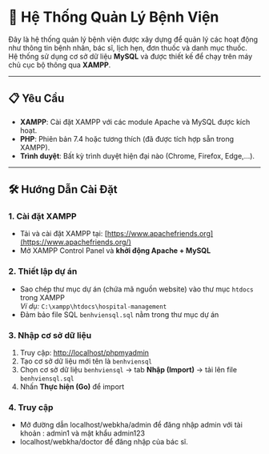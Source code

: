 # 🏥 Hệ Thống Quản Lý Bệnh Viện

Đây là hệ thống quản lý bệnh viện được xây dựng để quản lý các hoạt động như thông tin bệnh nhân, bác sĩ, lịch hẹn, đơn thuốc và danh mục thuốc.  
Hệ thống sử dụng cơ sở dữ liệu **MySQL** và được thiết kế để chạy trên máy chủ cục bộ thông qua **XAMPP**.

---

## 📋 Yêu Cầu

- **XAMPP**: Cài đặt XAMPP với các module Apache và MySQL được kích hoạt.
- **PHP**: Phiên bản 7.4 hoặc tương thích (đã được tích hợp sẵn trong XAMPP).
- **Trình duyệt**: Bất kỳ trình duyệt hiện đại nào (Chrome, Firefox, Edge,...).

---

## 🛠️ Hướng Dẫn Cài Đặt

### 1. Cài đặt XAMPP

- Tải và cài đặt XAMPP tại: [https://www.apachefriends.org](https://www.apachefriends.org/)
- Mở XAMPP Control Panel và **khởi động Apache + MySQL**

### 2. Thiết lập dự án

- Sao chép thư mục dự án (chứa mã nguồn website) vào thư mục `htdocs` trong XAMPP  
  _Ví dụ:_ `C:\xampp\htdocs\hospital-management`
- Đảm bảo file SQL `benhviensql.sql` nằm trong thư mục dự án

### 3. Nhập cơ sở dữ liệu

1. Truy cập: [http://localhost/phpmyadmin](http://localhost/phpmyadmin)
2. Tạo cơ sở dữ liệu mới tên là `benhviensql`
3. Chọn cơ sở dữ liệu `benhviensql` → tab **Nhập (Import)** → tải lên file `benhviensql.sql`
4. Nhấn **Thực hiện (Go)** để import

### 4. Truy cập
 - Mở đường dẫn localhost/webkha/admin để đăng nhập admin với tài khoản : admin1 và mật khẩu admin123
 -  localhost/webkha/doctor để đăng nhập của bác sĩ.




